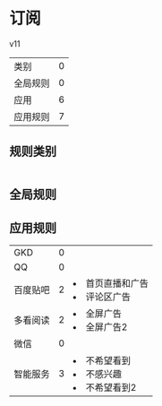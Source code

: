 # 订阅

v11

|||
| - |:-:|
|类别|0|
|全局规则|0|
|应用|6|
|应用规则|7|

## 规则类别

|||
| - |:-:|


## 全局规则



## 应用规则

||||
| - |:-:|-|
|GKD|0||
|QQ|0||
|百度贴吧|2|<li>首页直播和广告<li>评论区广告|
|多看阅读|2|<li>全屏广告<li>全屏广告2|
|微信|0||
|智能服务|3|<li>不希望看到<li>不感兴趣<li>不希望看到2|
